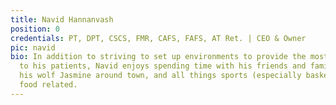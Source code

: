 ```yaml
---
title: Navid Hannanvash
position: 0
credentials: PT, DPT, CSCS, FMR, CAFS, FAFS, AT Ret. | CEO & Owner
pic: navid
bio: In addition to striving to set up environments to provide the most quality care
  to his patients, Navid enjoys spending time with his friends and family, walking
  his wolf Jasmine around town, and all things sports (especially basketball) and
  food related.
---
```


